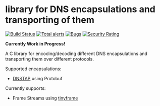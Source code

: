 # library for DNS encapsulations and transporting of them

[![Build Status](https://travis-ci.com/DNS-OARC/dnswire.svg?branch=develop)](https://travis-ci.com/DNS-OARC/dnswire) [![Total alerts](https://img.shields.io/lgtm/alerts/g/DNS-OARC/dnswire.svg?logo=lgtm&logoWidth=18)](https://lgtm.com/projects/g/DNS-OARC/dnswire/alerts/) [![Bugs](https://sonarcloud.io/api/project_badges/measure?project=dns-oarc%3Adnswire&metric=bugs)](https://sonarcloud.io/dashboard?id=dns-oarc%3Adnswire) [![Security Rating](https://sonarcloud.io/api/project_badges/measure?project=dns-oarc%3Adnswire&metric=security_rating)](https://sonarcloud.io/dashboard?id=dns-oarc%3Adnswire)

**Currently Work in Progress!**

A C library for encoding/decoding different DNS encapsulations and
transporting them over different protocols.

Supported encapsulations:
- [DNSTAP](http://dnstap.info) using Protobuf

Currently supports:
- Frame Streams using [tinyframe](https://github.com/DNS-OARC/tinyframe)
